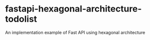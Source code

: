 # fastapi-hexagonal-architecture-todolist
An implementation example of Fast API using hexagonal architecture
